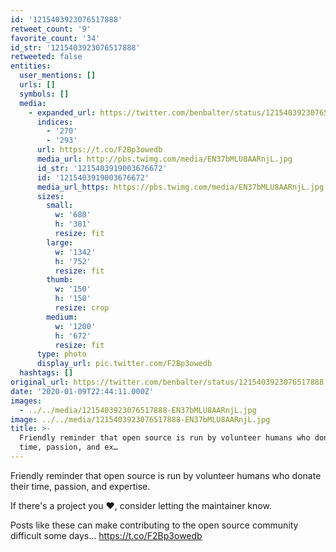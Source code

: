 ```yaml
---
id: '1215403923076517888'
retweet_count: '9'
favorite_count: '34'
id_str: '1215403923076517888'
retweeted: false
entities:
  user_mentions: []
  urls: []
  symbols: []
  media:
    - expanded_url: https://twitter.com/benbalter/status/1215403923076517888/photo/1
      indices:
        - '270'
        - '293'
      url: https://t.co/F2Bp3owedb
      media_url: http://pbs.twimg.com/media/EN37bMLU8AARnjL.jpg
      id_str: '1215403919003676672'
      id: '1215403919003676672'
      media_url_https: https://pbs.twimg.com/media/EN37bMLU8AARnjL.jpg
      sizes:
        small:
          w: '680'
          h: '381'
          resize: fit
        large:
          w: '1342'
          h: '752'
          resize: fit
        thumb:
          w: '150'
          h: '150'
          resize: crop
        medium:
          w: '1200'
          h: '672'
          resize: fit
      type: photo
      display_url: pic.twitter.com/F2Bp3owedb
  hashtags: []
original_url: https://twitter.com/benbalter/status/1215403923076517888
date: '2020-01-09T22:44:11.000Z'
images:
  - ../../media/1215403923076517888-EN37bMLU8AARnjL.jpg
image: ../../media/1215403923076517888-EN37bMLU8AARnjL.jpg
title: >-
  Friendly reminder that open source is run by volunteer humans who donate their
  time, passion, and ex…
---
```


Friendly reminder that open source is run by volunteer humans who donate their time, passion, and expertise. 

If there's a project you ❤️, consider letting the maintainer know.

Posts like these can make contributing to the open source community difficult some days... https://t.co/F2Bp3owedb